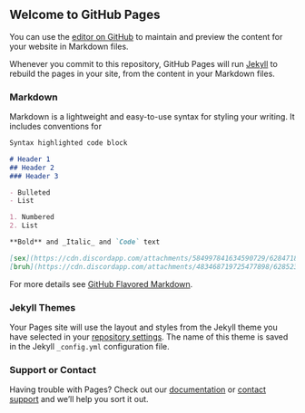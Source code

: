 ## Welcome to GitHub Pages

You can use the [editor on GitHub](https://github.com/FakeExoctic/test/edit/master/README.md) to maintain and preview the content for your website in Markdown files.

Whenever you commit to this repository, GitHub Pages will run [Jekyll](https://jekyllrb.com/) to rebuild the pages in your site, from the content in your Markdown files.

### Markdown

Markdown is a lightweight and easy-to-use syntax for styling your writing. It includes conventions for

```markdown
Syntax highlighted code block

# Header 1
## Header 2
### Header 3

- Bulleted
- List

1. Numbered
2. List

**Bold** and _Italic_ and `Code` text

[sex](https://cdn.discordapp.com/attachments/584997841634590729/628471884819988490/Screenshot_20190926-145850_Chrome.jpg) and ![Off to hang myself watch and lear-](https://giphy.com/gifs/tf2-UrgyWU4mEeiLJHnBoB)
[bruh](https://cdn.discordapp.com/attachments/483468719725477898/628523277798866952/unknown.png)
```

For more details see [GitHub Flavored Markdown](https://guides.github.com/features/mastering-markdown/).

### Jekyll Themes

Your Pages site will use the layout and styles from the Jekyll theme you have selected in your [repository settings](https://github.com/FakeExoctic/test/settings). The name of this theme is saved in the Jekyll `_config.yml` configuration file.

### Support or Contact

Having trouble with Pages? Check out our [documentation](https://help.github.com/categories/github-pages-basics/) or [contact support](https://github.com/contact) and we’ll help you sort it out.
